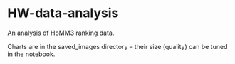 # HW-data-analysis
An analysis of HoMM3 ranking data.

Charts are in the saved_images directory – their size (quality) can be tuned in the notebook.
